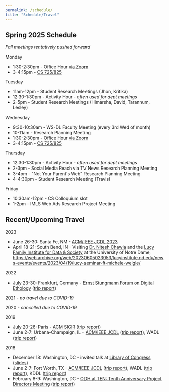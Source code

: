 ```yaml
---
permalink: /schedule/
title: "Schedule/Travel"
---
```


## Spring 2025 Schedule

*Fall meetings tentatively pushed forward*

Monday

* 1:30-2:30pm - Office Hour [via Zoom](https://odu.zoom.us/j/96490523173?pwd=jrGXkzTq81UyavD0lqkQu2mfqyRzbi.1)
* 3-4:15pm - [CS 725/825](https://weiglemc.github.io/teaching/2025-spr-cs725825)

Tuesday

* 11am-12pm - Student Research Meetings (Jhon, Kritika)
* 12:30-1:30pm - Activity Hour - *often used for dept meetings*
* 2-5pm - Student Research Meetings (Himarsha, David, Tarannum, Lesley)

Wednesday

* 9:30-10:30am - WS-DL Faculty Meeting (every 3rd Wed of month)
* 10-11am - Research Planning Meeting
* 1:30-2:30pm - Office Hour [via Zoom](https://odu.zoom.us/j/96490523173?pwd=jrGXkzTq81UyavD0lqkQu2mfqyRzbi.1)
* 3-4:15pm - [CS 725/825](https://weiglemc.github.io/teaching/2025-spr-cs725825)

Thursday

* 12:30-1:30pm - Activity Hour - *often used for dept meetings*
* 2-3pm - Social Media Reach via TV News Research Planning Meeting
* 3-4pm - "Not Your Parent's Web" Research Planning Meeting
* 4-4:30pm - Student Research Meeting (Travis)

Friday

* 10:30am-12pm - CS Colloquium slot
* 1-2pm - IMLS Web Ads Research Project Meeting

## Recent/Upcoming Travel

2023

* June 26-30: Santa Fe, NM - [ACM/IEEE JCDL 2023](https://2023.jcdl.org/)
* April 18-21: South Bend, IN - Visiting [Dr. Nitesh Chawla](https://lucyinstitute.nd.edu/people/leadership-team/nitesh-chawla/) and the [Lucy Family Institute for Data & Society](https://lucyinstitute.nd.edu/) at the University of Notre Dame, <https://web.archive.org/web/20230605023053/lucyinstitute.nd.edu/news-events/events/2023/04/19/lucy-seminar-ft-michele-weigle/>

2022

* July 23-30: Frankfurt, Germany  - [Ernst Stungmann Forum on Digital Ethology](https://www.esforum.de/forums/ESF34_Digital_Ethology.html) ([trip report](https://ws-dl.blogspot.com/2022/08/2022-08-03-ernst-strungmann-forum-on.html))

2021 - *no travel due to COVID-19*

2020 - *cancelled due to COVID-19*

2019

* July 20-26: Paris - [ACM SIGIR](http://sigir.org/sigir2019/) ([trip report](https://ws-dl.blogspot.com/2019/07/2019-07-30-sigir-2019-in-paris-trip.html))
* June 2-7: Urbana-Champaign, IL - [ACM/IEEE JCDL](http://2019.jcdl.org) ([trip report](https://ws-dl.blogspot.com/2019/06/2019-06-05-joint-conference-on-digital.html)), WADL ([trip report](https://ws-dl.blogspot.com/2019/06/2019-06-20-web-archiving-and-digital.html))

2018

* December 18: Washington, DC - invited talk at [Library of Congress](https://www.loc.gov) ([slides](https://www.slideshare.net/mweigle/wsdls-work-towards-enabling-personal-use-of-web-archives-126145392))
* June 2-7: Fort Worth, TX - [ACM/IEEE JCDL](http://2018.jcdl.org) ([trip report](http://ws-dl.blogspot.com/2018/06/2018-06-08-joint-conference-on-digital_8.html)), WADL ([trip report](http://ws-dl.blogspot.com/2018/06/2018-06-11-web-archive-and-digital.html)), KDDL ([trip report](http://ws-dl.blogspot.com/2018/06/2018-06-11-knowledge-discovery-from.html))
* February 8-9: Washington, DC - [ODH at TEN: Tenth Anniversary Project Directors Meeting](https://www.neh.gov/divisions/odh/grant-news/odh-ten-our-tenth-anniversary-project-directors-meeting) ([trip report](http://ws-dl.blogspot.com/2018/03/2018-03-12-neh-odh-project-directors.html))
